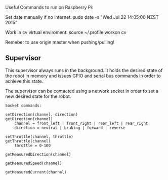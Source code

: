 Useful Commands to run on Raspberry Pi:

Set date manually if no internet:
sudo date -s "Wed Jul 22 14:05:00 NZST 2015"

Work in cv virtual enviroment:
source ~/.profile
workon cv

Remeber to use origin master when pushing/pulling!


Supervisor
----------

This supervisor always runs in the background. It holds the desired state of the robot in memory and
issues GPIO and serial bus commands in order to achieve this state.

The supervisor can be contacted using a network socket in order to set a new desired state for the robot.

```
Socket commands:

setDirection(channel, direction)
getDirection(channel)
    channel = front_left | front_right | rear_left | rear_right
    direction = neutral | braking | forward | reverse

setThrottle(channel, throttle)
getThrottle(channel)
    throttle = 0-100

getMeasuredDirection(channel)

getMeasuredSpeed(channel)

getMeasuredCurrent(channel)
```